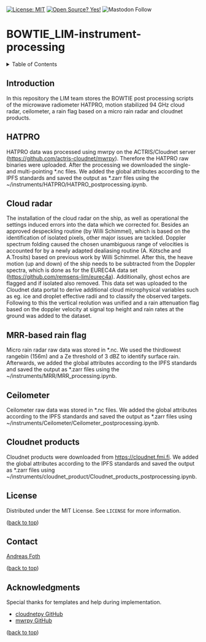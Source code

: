 <a name="top"></a>

[![License: MIT](https://img.shields.io/badge/License-MIT-yellow.svg)](https://opensource.org/licenses/MIT)
[![Open Source? Yes!](https://badgen.net/badge/Open%20Source%20%3F/Yes%21/blue?icon=github)](https://github.com/Naereen/badges/)
![Mastodon Follow](https://img.shields.io/mastodon/follow/114193593282968080?domain=wisskomm.social)
<!--[![Maintenance](https://img.shields.io/badge/Maintained%3F-yes-green.svg)](https://github.com/remsens-lim/pyMakeRetrieval/graphs/commit-activity) -->

# BOWTIE_LIM-instrument-processing

<!-- TABLE OF CONTENTS -->
<details>
  <summary>Table of Contents</summary>
  <ol>
    <li><a href="#Introduction">Introduction</a></li>
    <li><a href="#HATPRO">HATPRO</a></li>
    <li><a href="#Cloud_radar">Cloud radar</a></li>
    <li><a href="#rain_flag">MRR-based rain flag</a></li>
    <li><a href="#Ceilometer">Ceilometer</a></li>
    <li><a href="#license">License</a></li>
    <li><a href="#contact">Contact</a></li>
    <li><a href="#acknowledgments">Acknowledgments</a></li>
  </ol>
</details>


<!-- Introduction -->
## Introduction

In this repository the LIM team stores the BOWTIE post processing scripts of the microwave radiometer HATPRO, motion stabilized 94 GHz cloud radar, ceilometer, a rain flag based on a micro rain radar and cloudnet products.

<!-- HATPRO -->
## HATPRO

HATPRO data was processed using mwrpy on the ACTRIS/Cloudnet server (https://github.com/actris-cloudnet/mwrpy). Therefore the HATPRO raw binaries were uploaded. After the processing we downloaded the single- and multi-pointing *.nc files. We added the global attributes according to the IPFS standards and saved the output as *.zarr files using the ~/instruments/HATPRO/HATPRO_postprocessing.ipynb.

<!-- Cloud_radar -->
## Cloud radar

The installation of the cloud radar on the ship, as well as operational the settings induced errors into the data which we corrected for. Besides an approved despeckling routine (by Willi Schimmel), which is based on the identification of isolated pixels, other major issues are tackled. Doppler spectrum folding caused the chosen unambiguous range of velocities is accounted for by a newly adapted dealiasing routine (A. Kötsche and A.Trosits) based on previous work by Willi Schimmel. After this, the heave motion (up and down) of the ship needs to be subtracted from the Doppler spectra, which is done as for the EUREC4A data set (https://github.com/remsens-lim/eurec4a). Additionally, ghost echos are flagged and if isolated also removed. This data set was uploaded to the Cloudnet data portal to derive additional cloud microphysical  variables such as eg. ice and droplet effective radii and to classify the observed targets. Following to this the vertical reolution was unified and a rain attenuation flag based on the doppler velocity at signal top height and rain rates at the ground was added to the dataset. 

<!-- #ain_flag -->
## MRR-based rain flag
Micro rain radar raw data was stored in *.nc. We used the thirdlowest rangebin (156m) and a Ze threshold of 3 dBZ to identify surface rain. Afterwards, we added the global attributes according to the IPFS standards and saved the output as *.zarr files using the ~/instruments/MRR/MRR_processing.ipynb.

<!-- Ceilometer -->
## Ceilometer
Ceilometer raw data was stored in *.nc files. We added the global attributes according to the IPFS standards and saved the output as *.zarr files using ~/instruments/Ceilometer/Ceilometer_postprocessing.ipynb.

<!-- Cloudnet -->
## Cloudnet products
Cloudnet products were downloaded from https://cloudnet.fmi.fi. We added the global attributes according to the IPFS standards and saved the output as *.zarr files using ~/instruments/cloudnet_product/Cloudnet_products_postprocessing.ipynb.


<!-- LICENSE -->
## License

Distributed under the MIT License. See `LICENSE` for more information.

<p text-align="right">(<a href="#top">back to top</a>)</p>

<!-- CONTACT -->
## Contact

[Andreas Foth](https://www.uni-leipzig.de/personenprofil/mitarbeiter/dr-andreas-foth)


<p text-align="right">(<a href="#top">back to top</a>)</p>

<!-- ACKNOWLEDGMENTS -->
## Acknowledgments

Special thanks for templates and help during implementation.

* [cloudnetpy GitHub](https://github.com/actris-cloudnet/cloudnetpy.git)
* [mwrpy GitHub](https://github.com/actris-cloudnet/mwrpy.git)

<p text-align="right">(<a href="#top">back to top</a>)</p>
